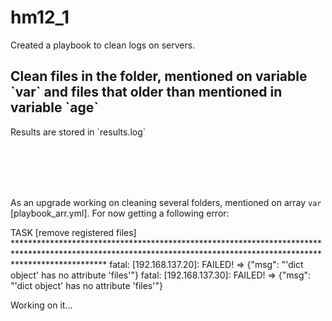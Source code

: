 # hm12_1

Created a playbook to clean logs on servers.

<h2>Clean files in the folder, mentioned on variable `var` and files that older than mentioned in variable `age`</h2>
Results are stored in `results.log`

<br><br><br><br>

As an upgrade working on cleaning several folders, mentioned on array `var` [playbook_arr.yml].</h2>
For now getting a following error:

TASK [remove registered files] ********************************************************************************************************************************************************************
fatal: [192.168.137.20]: FAILED! => {"msg": "'dict object' has no attribute 'files'"}
fatal: [192.168.137.30]: FAILED! => {"msg": "'dict object' has no attribute 'files'"}

Working on it...